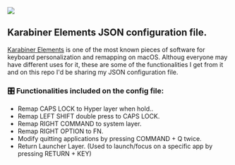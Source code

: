 <!-- HEADER -->
[![](https://img.shields.io/badge/Twitter-%231DA1F2.svg?&style=flat&logo=twitter&logoColor=white)][Twitter]




<!-- BODY -->
## Karabiner Elements JSON configuration file.
[Karabiner Elements] is one of the most known pieces of software for keyboard personalization and remapping on macOS. Althoug everyone may have different uses for it, these are some of the functionalities I get from it and on this repo I'd be sharing my JSON configuration file.

### 🎛 Functionalities included on the config file:
- Remap CAPS LOCK to Hyper layer when hold..
- Remap LEFT SHIFT double press to CAPS LOCK.
- Remap RIGHT COMMAND to system layer.
- Remap RIGHT OPTION to FN.
- Modify quitting applications by pressing COMMAND + Q twice.
- Return Launcher Layer. (Used to launch/focus on a specific app by pressing RETURN + KEY)




<!-- FOOTER -->
<!-- Temporary links -->
[Karabiner Elements]: https://karabiner-elements.pqrs.org


<!-- Permanent links -->
[Twitter]: https://twitter.com/TomEstelrich